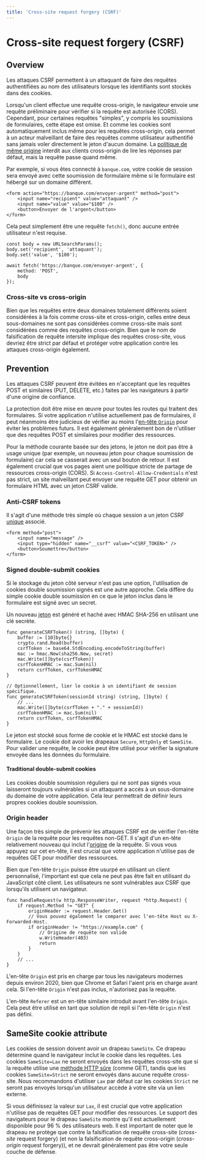 ```yaml
---
title: 'Cross-site request forgery (CSRF)'
---
```


# Cross-site request forgery (CSRF)

## Overview

Les attaques CSRF permettent à un attaquant de faire des requêtes authentifiées au nom des utilisateurs lorsque les identifiants sont stockés dans des cookies.

Lorsqu'un client effectue une requête cross-origin, le navigateur envoie une requête préliminaire pour vérifier si la requête est autorisée (CORS). Cependant, pour certaines requêtes "simples", y compris les soumissions de formulaires, cette étape est omise. Et comme les cookies sont automatiquement inclus même pour les requêtes cross-origin, cela permet à un acteur malveillant de faire des requêtes comme utilisateur authentifié sans jamais voler directement le jeton d'aucun domaine. La [politique de même origine](https://developer.mozilla.org/fr/docs/Web/Security/Same-origin_policy) interdit aux clients cross-origin de lire les réponses par défaut, mais la requête passe quand même.

Par exemple, si vous êtes connecté à `banque.com`, votre cookie de session sera envoyé avec cette soumission de formulaire même si le formulaire est hébergé sur un domaine différent.

<!-- html -->

```untype
<form action="https://banque.com/envoyer-argent" method="post">
	<input name="recipient" value="attaquant" />
	<input name="value" value="$100" />
	<button>Envoyer de l'argent</button>
</form>
```

Cela peut simplement être une requête `fetch()`, donc aucune entrée utilisateur n'est requise.

<!-- ts -->

```untype
const body = new URLSearchParams();
body.set('recipient', 'attaquant');
body.set('value', '$100');

await fetch('https://banque.com/envoyer-argent', {
	method: 'POST',
	body
});
```

### Cross-site vs cross-origin

Bien que les requêtes entre deux domaines totalement différents soient considérées à la fois comme cross-site et cross-origin, celles entre deux sous-domaines ne sont pas considérées comme cross-site mais sont considérées comme des requêtes cross-origin. Bien que le nom de falsification de requête intersite implique des requêtes cross-site, vous devriez être strict par défaut et protéger votre application contre les attaques cross-origin également.

## Prevention

Les attaques CSRF peuvent être évitées en n'acceptant que les requêtes POST et similaires (PUT, DELETE, etc.) faites par les navigateurs à partir d'une origine de confiance.

La protection doit être mise en œuvre pour toutes les routes qui traitent des formulaires. Si votre application n'utilise actuellement pas de formulaires, il peut néanmoins être judicieux de vérifier au moins l'[en-tête `Origin`](#origin-header) pour éviter les problèmes futurs. Il est également généralement bon de n'utiliser que des requêtes POST et similaires pour modifier des ressources.

Pour la méthode courante basée sur des jetons, le jeton ne doit pas être à usage unique (par exemple, un nouveau jeton pour chaque soumission de formulaire) car cela se casserait avec un seul bouton de retour. Il est également crucial que vos pages aient une politique stricte de partage de ressources cross-origin (CORS). Si `Access-Control-Allow-Credentials` n'est pas strict, un site malveillant peut envoyer une requête GET pour obtenir un formulaire HTML avec un jeton CSRF valide.

### Anti-CSRF tokens

Il s'agit d'une méthode très simple où chaque session a un jeton CSRF [unique](/content/server-side-tokens) associé.

<!-- html -->

```untype
<form method="post">
	<input name="message" />
	<input type="hidden" name="__csrf" value="<CSRF_TOKEN>" />
	<button>Soumettre</button>
</form>
```

### Signed double-submit cookies

Si le stockage du jeton côté serveur n'est pas une option, l'utilisation de cookies double soumission signés est une autre approche. Cela diffère du simple cookie double soumission en ce que le jeton inclus dans le formulaire est signé avec un secret.

Un nouveau [jeton](/content/server-side-tokens) est généré et haché avec HMAC SHA-256 en utilisant une clé secrète.

<!-- go -->

```untype
func generateCSRFToken() (string, []byte) {
	buffer := [10]byte{}
	crypto.rand.Read(buffer)
	csrfToken := base64.StdEncoding.encodeToString(buffer)
	mac := hmac.New(sha256.New, secret)
	mac.Write([]byte(csrfToken))
	csrfTokenHMAC := mac.Sum(nil)
	return csrfToken, csrfTokenHMAC
}

// Optionnellement, lier le cookie à un identifiant de session spécifique.
func generateCSRFToken(sessionId string) (string, []byte) {
	// ...
	mac.Write([]byte(csrfToken + "." + sessionId))
	csrfTokenHMAC := mac.Sum(nil)
	return csrfToken, csrfTokenHMAC
}
```

Le jeton est stocké sous forme de cookie et le HMAC est stocké dans le formulaire. Le cookie doit avoir les drapeaux `Secure`, `HttpOnly` et `SameSite`. Pour valider une requête, le cookie peut être utilisé pour vérifier la signature envoyée dans les données du formulaire.

#### Traditional double-submit cookies

Les cookies double soumission réguliers qui ne sont pas signés vous laisseront toujours vulnérables si un attaquant a accès à un sous-domaine du domaine de votre application. Cela leur permettrait de définir leurs propres cookies double soumission.

### Origin header

Une façon très simple de prévenir les attaques CSRF est de vérifier l'en-tête `Origin` de la requête pour les requêtes non-GET. Il s'agit d'un en-tête relativement nouveau qui inclut l'[origine](https://developer.mozilla.org/fr/docs/Glossary/Origin) de la requête. Si vous vous appuyez sur cet en-tête, il est crucial que votre application n'utilise pas de requêtes GET pour modifier des ressources.

Bien que l'en-tête `Origin` puisse être usurpé en utilisant un client personnalisé, l'important est que cela ne peut pas être fait en utilisant du JavaScript côté client. Les utilisateurs ne sont vulnérables aux CSRF que lorsqu'ils utilisent un navigateur.

<!-- go -->

```untype
func handleRequest(w http.ResponseWriter, request *http.Request) {
  	if request.Method != "GET" {
		originHeader := request.Header.Get()
		// Vous pouvez également le comparer avec l'en-tête Host ou X-Forwarded-Host.
		if originHeader != "https://example.com" {
			// Origine de requête non valide
			w.WriteHeader(403)
			return
		}
  	}
  	// ...
}
```

L'en-tête `Origin` est pris en charge par tous les navigateurs modernes depuis environ 2020, bien que Chrome et Safari l'aient pris en charge avant cela. Si l'en-tête `Origin` n'est pas inclus, n'autorisez pas la requête.

L'en-tête `Referer` est un en-tête similaire introduit avant l'en-tête `Origin`. Cela peut être utilisé en tant que solution de repli si l'en-tête `Origin` n'est pas défini.

## SameSite cookie attribute

Les cookies de session doivent avoir un drapeau `SameSite`. Ce drapeau détermine quand le navigateur inclut le cookie dans les requêtes. Les cookies `SameSite=Lax` ne seront envoyés dans les requêtes cross-site que si la requête utilise une [méthode HTTP sûre](https://developer.mozilla.org/fr/docs/Glossary/Safe/HTTP) (comme GET), tandis que les cookies `SameSite=Strict` ne seront envoyés dans aucune requête cross-site. Nous recommandons d'utiliser `Lax` par défaut car les cookies `Strict` ne seront pas envoyés lorsqu'un utilisateur accède à votre site via un lien externe.

Si vous définissez la valeur sur `Lax`, il est crucial que votre application n'utilise pas de requêtes GET pour modifier des ressources. Le support des navigateurs pour le drapeau `SameSite` montre qu'il est actuellement disponible pour 96 % des utilisateurs web. Il est important de noter que le drapeau ne protège que contre la falsification de requête cross-site (_cross-site_ request forgery) (et non la falsification de requête cross-origin (_cross-origin_ request forgery)), et ne devrait généralement pas être votre seule couche de défense.
